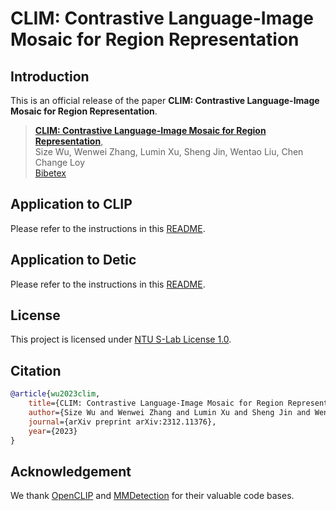 # CLIM: Contrastive Language-Image Mosaic for Region Representation
## Introduction

This is an official release of the paper 
**CLIM: Contrastive Language-Image Mosaic for Region Representation**.

> [**CLIM: Contrastive Language-Image Mosaic for Region Representation**](https://arxiv.org/abs/2312.11376),            
> Size Wu, Wenwei Zhang, Lumin Xu, Sheng Jin, Wentao Liu, Chen Change Loy            
> [Bibetex](https://github.com/wusize/CLIM#citation)


## Application to CLIP

Please refer to the instructions in this [README](README_CLIP.md).

## Application to Detic
Please refer to the instructions in this [README](ovdet/configs/detic/README.md).

## License
This project is licensed under [NTU S-Lab License 1.0](LICENSE).

## Citation

```bibtex
@article{wu2023clim,
    title={CLIM: Contrastive Language-Image Mosaic for Region Representation},
    author={Size Wu and Wenwei Zhang and Lumin Xu and Sheng Jin and Wentao Liu and Chen Change Loy},
    journal={arXiv preprint arXiv:2312.11376},
    year={2023}
}
```


## Acknowledgement

We thank [OpenCLIP](https://github.com/mlfoundations/open_clip/tree/v2.16.0) and [MMDetection](https://github.com/open-mmlab/mmdetection) for their valuable code bases.
